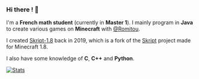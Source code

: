 ### Hi there ! 👋

I'm a **French math student** (currently in **Master 1**).
I mainly program in **Java** to create various games on **Minecraft** with [@Romitou](https://github.com/Romitou).

I created [Skript-1.8](https://github.com/Matocolotoe/Skript-1.8) back in 2019, which is a fork of the [Skript](https://github.com/SkriptLang/Skript) project made for Minecraft 1.8.

I also have some knowledge of **C**, **C++** and **Python**.

[![Stats](https://github-readme-stats.vercel.app/api?username=Matocolotoe&count_private=true&rank_icon=github&show_icons=true&theme=tokyonight)](https://github.com/anuraghazra/github-readme-stats)
